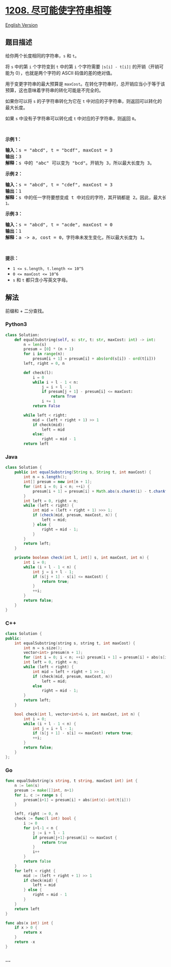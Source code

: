 # [1208. 尽可能使字符串相等](https://leetcode.cn/problems/get-equal-substrings-within-budget)

[English Version](/solution/1200-1299/1208.Get%20Equal%20Substrings%20Within%20Budget/README_EN.md)

## 题目描述

<!-- 这里写题目描述 -->

<p>给你两个长度相同的字符串，<code>s</code> 和 <code>t</code>。</p>

<p>将 <code>s</code> 中的第 <code>i</code> 个字符变到 <code>t</code> 中的第 <code>i</code> 个字符需要 <code>|s[i] - t[i]|</code> 的开销（开销可能为 0），也就是两个字符的 ASCII 码值的差的绝对值。</p>

<p>用于变更字符串的最大预算是 <code>maxCost</code>。在转化字符串时，总开销应当小于等于该预算，这也意味着字符串的转化可能是不完全的。</p>

<p>如果你可以将 <code>s</code> 的子字符串转化为它在 <code>t</code> 中对应的子字符串，则返回可以转化的最大长度。</p>

<p>如果 <code>s</code> 中没有子字符串可以转化成 <code>t</code> 中对应的子字符串，则返回 <code>0</code>。</p>

<p> </p>

<p><strong>示例 1：</strong></p>

<pre>
<strong>输入：</strong>s = "abcd", t = "bcdf", maxCost = 3
<strong>输出：</strong>3
<strong>解释：</strong>s<strong> </strong>中的<strong> </strong>"abc" 可以变为 "bcd"。开销为 3，所以最大长度为 3。</pre>

<p><strong>示例 2：</strong></p>

<pre>
<strong>输入：</strong>s = "abcd", t = "cdef", maxCost = 3
<strong>输出：</strong>1
<strong>解释：</strong>s 中的任一字符要想变成 t 中对应的字符，其开销都是 2。因此，最大长度为<code> 1。</code>
</pre>

<p><strong>示例 3：</strong></p>

<pre>
<strong>输入：</strong>s = "abcd", t = "acde", maxCost = 0
<strong>输出：</strong>1
<strong>解释：</strong>a -> a, cost = 0，字符串未发生变化，所以最大长度为 1。
</pre>

<p> </p>

<p><strong>提示：</strong></p>

<ul>
	<li><code>1 <= s.length, t.length <= 10^5</code></li>
	<li><code>0 <= maxCost <= 10^6</code></li>
	<li><code>s</code> 和 <code>t</code> 都只含小写英文字母。</li>
</ul>

## 解法

<!-- 这里可写通用的实现逻辑 -->

前缀和 + 二分查找。

<!-- tabs:start -->

### **Python3**

<!-- 这里可写当前语言的特殊实现逻辑 -->

```python
class Solution:
    def equalSubstring(self, s: str, t: str, maxCost: int) -> int:
        n = len(s)
        presum = [0] * (n + 1)
        for i in range(n):
            presum[i + 1] = presum[i] + abs(ord(s[i]) - ord(t[i]))
        left, right = 0, n

        def check(l):
            i = 0
            while i + l - 1 < n:
                j = i + l - 1
                if presum[j + 1] - presum[i] <= maxCost:
                    return True
                i += 1
            return False

        while left < right:
            mid = (left + right + 1) >> 1
            if check(mid):
                left = mid
            else:
                right = mid - 1
        return left
```

### **Java**

<!-- 这里可写当前语言的特殊实现逻辑 -->

```java
class Solution {
    public int equalSubstring(String s, String t, int maxCost) {
        int n = s.length();
        int[] presum = new int[n + 1];
        for (int i = 0; i < n; ++i) {
            presum[i + 1] = presum[i] + Math.abs(s.charAt(i) - t.charAt(i));
        }
        int left = 0, right = n;
        while (left < right) {
            int mid = (left + right + 1) >>> 1;
            if (check(mid, presum, maxCost, n)) {
                left = mid;
            } else {
                right = mid - 1;
            }
        }
        return left;
    }

    private boolean check(int l, int[] s, int maxCost, int n) {
        int i = 0;
        while (i + l - 1 < n) {
            int j = i + l - 1;
            if (s[j + 1] - s[i] <= maxCost) {
                return true;
            }
            ++i;
        }
        return false;
    }
}
```

### **C++**

```cpp
class Solution {
public:
    int equalSubstring(string s, string t, int maxCost) {
        int n = s.size();
        vector<int> presum(n + 1);
        for (int i = 0; i < n; ++i) presum[i + 1] = presum[i] + abs(s[i] - t[i]);
        int left = 0, right = n;
        while (left < right) {
            int mid = left + right + 1 >> 1;
            if (check(mid, presum, maxCost, n))
                left = mid;
            else
                right = mid - 1;
        }
        return left;
    }

    bool check(int l, vector<int>& s, int maxCost, int n) {
        int i = 0;
        while (i + l - 1 < n) {
            int j = i + l - 1;
            if (s[j + 1] - s[i] <= maxCost) return true;
            ++i;
        }
        return false;
    }
};
```

### **Go**

```go
func equalSubstring(s string, t string, maxCost int) int {
	n := len(s)
	presum := make([]int, n+1)
	for i, c := range s {
		presum[i+1] = presum[i] + abs(int(c)-int(t[i]))
	}

	left, right := 0, n
	check := func(l int) bool {
		i := 0
		for i+l-1 < n {
			j := i + l - 1
			if presum[j+1]-presum[i] <= maxCost {
				return true
			}
			i++
		}
		return false
	}
	for left < right {
		mid := (left + right + 1) >> 1
		if check(mid) {
			left = mid
		} else {
			right = mid - 1
		}
	}
	return left
}

func abs(x int) int {
	if x > 0 {
		return x
	}
	return -x
}
```

### **...**

```

```

<!-- tabs:end -->
